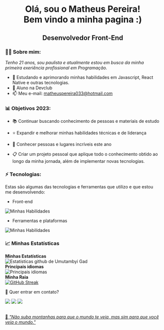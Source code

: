 
<h1 align='center'>
  Olá, sou o Matheus Pereira!
  <br/>
  Bem vindo a minha pagina :)
</h1>
<h2 align='center'>
  Desenvolvedor Front-End
</h2>
 
###  👱🏻 Sobre mim:

<p>
  <em>
    Tenho 21 anos, sou paulista e atualmente estou em busca da minha primeira exeriência profissional em Programação.
  </em>
</p>

- 🌱 Estudando e aprimorando minhas habilidades em Javascript, React Native e outras tecnologias.
- 🚀 Aluno na Devclub
- 📫 Meu e-mail: matheuspereira033@hotmail.com

###  📊 Objetivos 2023:

- 📚 Continuar buscando conhecimento de pessoas e materiais de estudo

- ⭐ Expandir e melhorar minhas habilidades técnicas e de liderança

- 💙 Conhecer pessoas e lugares incríveis este ano

- 📋 Criar um projeto pessoal que aplique todo o conhecimento obtido ao longo da minha jornada, além de implementar novas tecnologias.

###  ⚡ Tecnologias:

Estas são algumas das tecnologias e ferramentas que utilizo e que estou me desenvolvendo:

- Front-end

![ Minhas Habilidades ](https://skillicons.dev/icons?i=html,css,js,ts,react)

- Ferramentas e plataformas

![ Minhas Habilidades ](https://skillicons.dev/icons?i=git,figma)

###  📈 Minhas Estatísticas

  <b>Minhas Estatísticas</b>
<br>
![Estatísticas github de Umutambyi Gad](https://github-readme-stats.vercel.app/api?username=matheuspereira033&show_icons=true&hide_border=true&count_private=true&theme=jolly)
<br>
  <b>Principais idiomas</b>
<br>
![Principais idiomas](https://github-readme-stats.vercel.app/api/top-langs/?username=matheuspereira033&langs_count=10&count_private=true&hide_border=true&theme=jolly&layout=compact)
<br>
  <b>Minha Raia</b>
<br>
[![GitHub Streak](https://streak-stats.demolab.com/?user=matheuspereira033&theme=jolly)](https://git.io/streak-stats)

💬 Quer entrar em contato?

<div>
  <a href="https://www.linkedin.com/in/matheuspereira-santos/" target="_blank"><img src="https://img.shields.io/badge/-LinkedIn-%230077B5?style=for-the-badge&logo=linkedin&logoColor=white" target="_blank"></a> 
  <a href="https://api.whatsapp.com/send/?phone=%2B5511941201897&text&app_absent=0" target="_blank"><img src="https://img.shields.io/badge/WhatsApp- 25D366?style=for-the-badge&logo=whatsapp&logoColor=white" target="_blank"></a>
  <a href = "mailto:matheuspereira033@hotmail.com"><img src="https://img.shields.io/badge/Microsoft_Outlook-0078D4?style=for-the-badge&logo=microsoft-outlook&logoColor=white" target="_blank"</a>
</div>
<br>
<p>🧠 <span style="font-style:italic">"Não suba montanhas para que o mundo te veja, mas sim para que você veja o mundo."</span></p>
  
